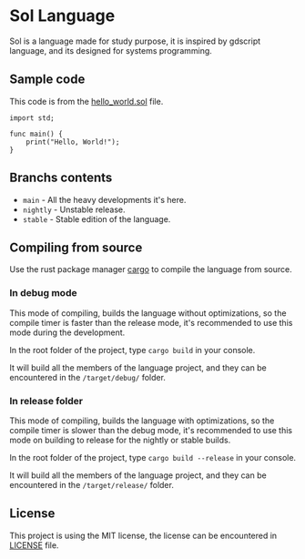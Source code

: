 # Sol Language

Sol is a language made for study purpose, it is inspired by gdscript language, and its designed for systems programming.

## Sample code

This code is from the [hello_world.sol](tests/hello_world.sol) file.

```gdscript
import std;

func main() {
    print("Hello, World!");
}
```

## Branchs contents

- `main` - All the heavy developments it's here.
- `nightly` - Unstable release.
- `stable` - Stable edition of the language.

## Compiling from source

Use the rust package manager [cargo](https://doc.rust-lang.org/cargo/) to compile the language from source.

### In debug mode
This mode of compiling, builds the language without optimizations, so the compile timer is faster than the release mode, it's recommended to use this mode during the development.

In the root folder of the project, type `cargo build` in your console.

It will build all the members of the language project, and they can be encountered in the `/target/debug/` folder.

### In release folder
This mode of compiling, builds the language with optimizations, so the compile timer is slower than the debug mode, it's recommended to use this mode on building to release for the nightly or stable builds.

In the root folder of the project, type `cargo build --release` in your console.

It will build all the members of the language project, and they can be encountered in the `/target/release/` folder.

## License

This project is using the MIT license, the license can be encountered in [LICENSE](LICENSE) file.
